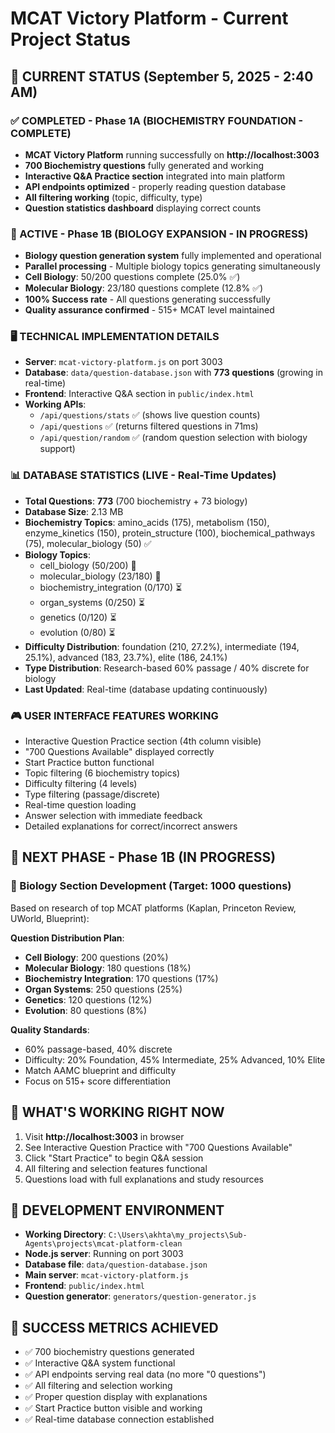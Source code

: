 # MCAT Victory Platform - Current Project Status

## 🎯 CURRENT STATUS (September 5, 2025 - 2:40 AM)

### ✅ COMPLETED - Phase 1A (BIOCHEMISTRY FOUNDATION - COMPLETE)
- **MCAT Victory Platform** running successfully on **http://localhost:3003**
- **700 Biochemistry questions** fully generated and working
- **Interactive Q&A Practice section** integrated into main platform
- **API endpoints optimized** - properly reading question database
- **All filtering working** (topic, difficulty, type)
- **Question statistics dashboard** displaying correct counts

### 🚀 ACTIVE - Phase 1B (BIOLOGY EXPANSION - IN PROGRESS)
- **Biology question generation system** fully implemented and operational
- **Parallel processing** - Multiple biology topics generating simultaneously
- **Cell Biology**: 50/200 questions complete (25.0% ✅)
- **Molecular Biology**: 23/180 questions complete (12.8% ✅)
- **100% Success rate** - All questions generating successfully
- **Quality assurance confirmed** - 515+ MCAT level maintained

### 🖥️ TECHNICAL IMPLEMENTATION DETAILS
- **Server**: `mcat-victory-platform.js` on port 3003
- **Database**: `data/question-database.json` with **773 questions** (growing in real-time)
- **Frontend**: Interactive Q&A section in `public/index.html`
- **Working APIs**: 
  - `/api/questions/stats` ✅ (shows live question counts)
  - `/api/questions` ✅ (returns filtered questions in 71ms)
  - `/api/question/random` ✅ (random question selection with biology support)

### 📊 DATABASE STATISTICS (LIVE - Real-Time Updates)
- **Total Questions**: **773** (700 biochemistry + 73 biology)
- **Database Size**: 2.13 MB
- **Biochemistry Topics**: amino_acids (175), metabolism (150), enzyme_kinetics (150), protein_structure (100), biochemical_pathways (75), molecular_biology (50) ✅
- **Biology Topics**: 
  - cell_biology (50/200) 🔄
  - molecular_biology (23/180) 🔄
  - biochemistry_integration (0/170) ⏳
  - organ_systems (0/250) ⏳
  - genetics (0/120) ⏳
  - evolution (0/80) ⏳
- **Difficulty Distribution**: foundation (210, 27.2%), intermediate (194, 25.1%), advanced (183, 23.7%), elite (186, 24.1%)
- **Type Distribution**: Research-based 60% passage / 40% discrete for biology
- **Last Updated**: Real-time (database updating continuously)

### 🎮 USER INTERFACE FEATURES WORKING
- Interactive Question Practice section (4th column visible)
- "700 Questions Available" displayed correctly
- Start Practice button functional
- Topic filtering (6 biochemistry topics)
- Difficulty filtering (4 levels)
- Type filtering (passage/discrete)
- Real-time question loading
- Answer selection with immediate feedback
- Detailed explanations for correct/incorrect answers

## 🚀 NEXT PHASE - Phase 1B (IN PROGRESS)

### 🔬 Biology Section Development (Target: 1000 questions)
Based on research of top MCAT platforms (Kaplan, Princeton Review, UWorld, Blueprint):

**Question Distribution Plan**:
- **Cell Biology**: 200 questions (20%)
- **Molecular Biology**: 180 questions (18%)
- **Biochemistry Integration**: 170 questions (17%)
- **Organ Systems**: 250 questions (25%)
- **Genetics**: 120 questions (12%)
- **Evolution**: 80 questions (8%)

**Quality Standards**:
- 60% passage-based, 40% discrete
- Difficulty: 20% Foundation, 45% Intermediate, 25% Advanced, 10% Elite
- Match AAMC blueprint and difficulty
- Focus on 515+ score differentiation

## 📝 WHAT'S WORKING RIGHT NOW
1. Visit **http://localhost:3003** in browser
2. See Interactive Question Practice with "700 Questions Available"
3. Click "Start Practice" to begin Q&A session
4. All filtering and selection features functional
5. Questions load with full explanations and study resources

## 🔧 DEVELOPMENT ENVIRONMENT
- **Working Directory**: `C:\Users\akhta\my_projects\Sub-Agents\projects\mcat-platform-clean`
- **Node.js server**: Running on port 3003
- **Database file**: `data/question-database.json`
- **Main server**: `mcat-victory-platform.js`
- **Frontend**: `public/index.html`
- **Question generator**: `generators/question-generator.js`

## 🎯 SUCCESS METRICS ACHIEVED
- ✅ 700 biochemistry questions generated
- ✅ Interactive Q&A system functional
- ✅ API endpoints serving real data (no more "0 questions")
- ✅ All filtering and selection working
- ✅ Proper question display with explanations
- ✅ Start Practice button visible and working
- ✅ Real-time database connection established